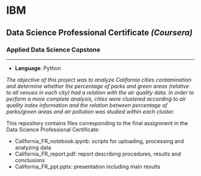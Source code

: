 # IBM 
## Data Science Professional Certificate _(Coursera)_
### Applied Data Science Capstone
_________________________________________
- **Language**: Python

_The objective of this project was to analyze California cities contamination and determine whether the percentage of parks and green areas (relative to all venues in each city) had a relation with the air quality data. In order to perform a more complete analysis, cities were clustered according to air quality index information and the relation between percentage of parks/green areas and air pollution was studied within each cluster._

This repository contains files corresponding to the final assignment in the Data Science Professional Certificate:

- California_FR_notebook.ipynb: scripts for uploading, processing and analyzing data
- California_FR_report.pdf: report describing procedures, results and conclusions
- California_FR_ppt.pptx: presentation including main results
  
